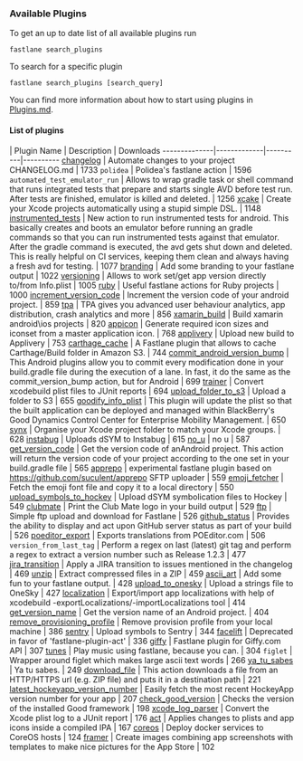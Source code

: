 ### Available Plugins

To get an up to date list of all available plugins run

```
fastlane search_plugins
```

To search for a specific plugin

```
fastlane search_plugins [search_query]
```

You can find more information about how to start using plugins in [Plugins.md](https://github.com/fastlane/fastlane/blob/master/fastlane/docs/Plugins.md).

#### List of plugins

| Plugin Name | Description | Downloads
--------------|-------------|----------|----------
[changelog](https://github.com/pajapro/fastlane-plugin-changelog) | Automate changes to your project CHANGELOG.md | 1733
`polidea` | Polidea's fastlane action | 1596
`automated_test_emulator_run` | Allows to wrap gradle task or shell command that runs integrated tests that prepare and starts single AVD before test run. After tests are finished, emulator is killed and deleted. | 1256
[xcake](https://github.com/jcampbell05/xcake/) | Create your Xcode projects automatically using a stupid simple DSL. | 1148
[instrumented_tests](https://github.com/joshrlesch/fastlane-plugin-instrumented_tests) | New action to run instrumented tests for android. This basically creates and boots an emulator before running an gradle commands so that you can run instrumented tests against that emulator. After the gradle command is executed, the avd gets shut down and deleted. This is really helpful on CI services, keeping them clean and always having a fresh avd for testing. | 1077
[branding](https://github.com/snatchev/fastlane-branding-plugin) | Add some branding to your fastlane output | 1022
[versioning](https://github.com/SiarheiFedartsou/fastlane-plugin-versioning) | Allows to work set/get app version directly to/from Info.plist | 1005
[ruby](https://github.com/KrauseFx/fastlane-plugin-ruby) | Useful fastlane actions for Ruby projects | 1000
[increment_version_code](https://github.com/Jems22/fastlane-plugin-increment_version_code) | Increment the version code of your android project. | 859
[tpa](https://github.com/mbogh/fastlane-plugin-tpa) | TPA gives you advanced user behaviour analytics, app distribution, crash analytics and more | 856
[xamarin_build](https://github.com/punksta/fastlane-plugin-xamarin_build) | Build xamarin android\ios projects | 820
[appicon](https://github.com/neonichu/fastlane-plugin-appicon) | Generate required icon sizes and iconset from a master application icon. | 768
[applivery](https://github.com/applivery/fastlane-applivery-plugin) | Upload new build to Applivery | 753
[carthage_cache](https://github.com/thii/fastlane-plugin-carthage_cache) | A Fastlane plugin that allows to cache Carthage/Build folder in Amazon S3. | 744
[commit_android_version_bump](https://github.com/Jems22/fastlane-plugin-commit_android_version_bump) | This Android plugins allow you to commit every modification done in your build.gradle file during the execution of a lane. In fast, it do the same as the commit_version_bump action, but for Android | 699
[trainer](https://github.com/KrauseFx/trainer) | Convert xcodebuild plist files to JUnit reports | 694
[upload_folder_to_s3](https://github.com/teriiehina/fastlane-plugin-upload_folder_to_s3) | Upload a folder to S3 | 655
[goodify_info_plist](https://github.com/lyndsey-ferguson/fastlane-plugin-goodify_info_plist) | This plugin will update the plist so that the built application can be deployed and managed within BlackBerry's Good Dynamics Control Center for Enterprise Mobility Management. | 650
[synx](https://github.com/afonsograca/fastlane-plugin-synx) | Organise your Xcode project folder to match your Xcode groups. | 628
[instabug](https://github.com/SiarheiFedartsou/fastlane-plugin-instabug) | Uploads dSYM to Instabug | 615
[no_u](https://github.com/neonichu/fastlane-plugin-no_u) | no u | 587
[get_version_code](https://github.com/Jems22/fastlane-plugin-get_version_code) | Get the version code of anAndroid project. This action will return the version code of your project according to the one set in your build.gradle file | 565
[apprepo](https://github.com/suculent/fastlane-plugin-apprepo) | experimental fastlane plugin based on https://github.com/suculent/apprepo SFTP uploader | 559
[emoji_fetcher](https://github.com/Themoji/ios/tree/master/fastlane-plugin-emoji_fetcher) | Fetch the emoji font file and copy it to a local directory | 550
[upload_symbols_to_hockey](https://github.com/justin/fastlane-plugin-upload_symbols_to_hockey) | Upload dSYM symbolication files to Hockey | 549
[clubmate](https://github.com/KrauseFx/fastlane-plugin-clubmate) | Print the Club Mate logo in your build output | 529
[ftp](https://github.com/PoissonBallon/fastlane-ftp-plugin) | Simple ftp upload and download for Fastlane | 526
[github_status](https://github.com/mfurtak/fastlane-plugin-github_status) | Provides the ability to display and act upon GitHub server status as part of your build | 526
[poeditor_export](https://github.com/Supmenow/fastlane-plugin-poeditor_export) | Exports translations from POEditor.com | 506
`version_from_last_tag` | Perform a regex on last (latest) git tag and perform a regex to extract a version number such as Release 1.2.3 | 477
[jira_transition](https://github.com/valeriomazzeo/fastlane-plugin-jira_transition) | Apply a JIRA transition to issues mentioned in the changelog | 469
[unzip](https://github.com/maxoly/fastlane-plugin-unzip) | Extract compressed files in a ZIP | 459
[ascii_art](https://github.com/neonichu/fastlane-ascii-art) | Add some fun to your fastlane output. | 428
[upload_to_onesky](https://github.com/joshrlesch/fastlane-plugin-upload_to_onesky) | Upload a strings file to OneSky | 427
[localization](https://github.com/vmalyi/fastlane-plugin-localization) | Export/import app localizations with help of xcodebuild -exportLocalizations/-importLocalizations tool | 414
[get_version_name](https://github.com/Jems22/fastlane-plugin-get-version-name) | Get the version name of an Android project. | 404
[remove_provisioning_profile](https://github.com/Antondomashnev/fastlane-plugin-remove-provisioning-profile) | Remove provision profile from your local machine | 386
[sentry](https://github.com/getsentry/sentry-fastlane) | Upload symbols to Sentry | 344
[facelift](https://github.com/richardszalay/fastlane-plugin-facelift) | Deprecated in favor of 'fastlane-plugin-act' | 336
[giffy](https://github.com/SiarheiFedartsou/fastlane-plugin-giffy) | Fastlane plugin for Giffy.com API | 307
[tunes](https://github.com/neonichu/fastlane-tunes) | Play music using fastlane, because you can. | 304
`figlet` | Wrapper around figlet which makes large ascii text words | 266
[ya_tu_sabes](https://github.com/neonichu/fastlane-plugin-ya_tu_sabes) | Ya tu sabes. | 249
[download_file](https://github.com/maxoly/fastlane-plugin-download_file) | This action downloads a file from an HTTP/HTTPS url (e.g. ZIP file) and puts it in a destination path | 221
[latest_hockeyapp_version_number](https://github.com/tpalmer/fastlane-plugin-latest_hockeyapp_version_number) | Easily fetch the most recent HockeyApp version number for your app | 207
[check_good_version](https://github.com/lyndsey-ferguson/fastlane-plugin-check_good_version) | Checks the version of the installed Good framework | 198
[xcode_log_parser](https://github.com/KrauseFx/xcode_log_parser) | Convert the Xcode plist log to a JUnit report | 176
[act](https://github.com/richardszalay/fastlane-plugin-act) | Applies changes to plists and app icons inside a compiled IPA | 167
[coreos](https://github.com/icuisine-pos/fastlane-plugin-coreos) | Deploy docker services to CoreOS hosts | 124
[framer](https://github.com/spreaker/fastlane-framer-plugin) | Create images combining app screenshots with templates to make nice pictures for the App Store | 102
